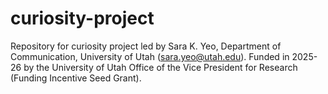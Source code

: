 # curiosity-project

Repository for curiosity project led by Sara K. Yeo, Department of Communication, University of Utah (sara.yeo@utah.edu). Funded in 2025-26 by the University of Utah Office of the Vice President for Research (Funding Incentive Seed Grant).

